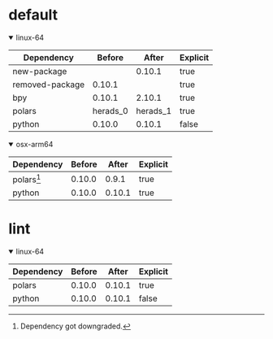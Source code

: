 # default

<details open>
<summary>linux-64</summary>

|Dependency|Before|After|Explicit|
|-|-|-|-|
|new-package||0.10.1|true|
|removed-package|0.10.1||true|
|bpy|0.10.1|2.10.1|true|
|polars|herads_0|herads_1|true|
|python|0.10.0|0.10.1|false|

</details>

<details open>
<summary>osx-arm64</summary>

|Dependency|Before|After|Explicit|
|-|-|-|-|
|polars[^2]|0.10.0|0.9.1|true|
|python|0.10.0|0.10.1|true|

</details>

# lint

<details open>
<summary>linux-64</summary>

|Dependency|Before|After|Explicit|
|-|-|-|-|
|polars|0.10.0|0.10.1|true|
|python|0.10.0|0.10.1|false|

</details>

[^1]: **Bold** means explicit dependency.
[^2]: Dependency got downgraded.
